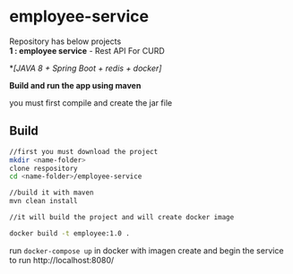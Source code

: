 # employee-service 
Repository has below projects                                      
**1 : employee service** - Rest API For CURD 

**[JAVA 8 + Spring Boot + redis + docker]*

**Build and run the app using maven** 

you must first compile and create the jar file

## Build
```bash
//first you must download the project  
mkdir <name-folder>
clone respository
cd <name-folder>/employee-service

//build it with maven
mvn clean install

//it will build the project and will create docker image

docker build -t employee:1.0 .

```
run `docker-compose up` in docker  with imagen create  and begin the service to run http://localhost:8080/